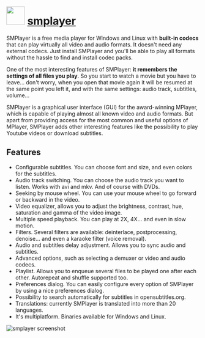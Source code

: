 # <img src="https://cdn.rawgit.com/majkinetor/chocolatey/master/smplayer/icon.png" width="48" height="48"/> [smplayer](https://chocolatey.org/packages/smplayer)

SMPlayer is a free media player for Windows and Linux with **built-in codecs** that can play virtually all video and audio formats. It doesn't need any external codecs. Just install SMPlayer and you'll be able to play all formats without the hassle to find and install codec packs.

One of the most interesting features of SMPlayer: **it remembers the settings of all files you play**. So you start to watch a movie but you have to leave... don't worry, when you open that movie again it will be resumed at the same point you left it, and with the same settings: audio track, subtitles, volume...

SMPlayer is a graphical user interface (GUI) for the award-winning MPlayer, which is capable of playing almost all known video and audio formats. But apart from providing access for the most common and useful options of MPlayer, SMPlayer adds other interesting features like the possibility to play Youtube videos or download subtitles.

## Features

- Configurable subtitles. You can choose font and size, and even colors for the subtitles.
- Audio track switching. You can choose the audio track you want to listen. Works with avi and mkv. And of course with DVDs.
- Seeking by mouse wheel. You can use your mouse wheel to go forward or backward in the video.
- Video equalizer, allows you to adjust the brightness, contrast, hue, saturation and gamma of the video image.
- Multiple speed playback. You can play at 2X, 4X... and even in slow motion.
- Filters. Several filters are available: deinterlace, postprocessing, denoise... and even a karaoke filter (voice removal).
- Audio and subtitles delay adjustment. Allows you to sync audio and subtitles.
- Advanced options, such as selecting a demuxer or video and audio codecs.
- Playlist. Allows you to enqueue several files to be played one after each other. Autorepeat and shuffle supported too.
- Preferences dialog. You can easily configure every option of SMPlayer by using a nice preferences dialog.
- Possibility to search automatically for subtitles in opensubtitles.org.
- Translations: currently SMPlayer is translated into more than 20 languages.
- It's multiplatform. Binaries available for Windows and Linux.

![smplayer screenshot](https://cdn.rawgit.com/majkinetor/chocolatey/master/smplayer/screenshot.jpg)
   
